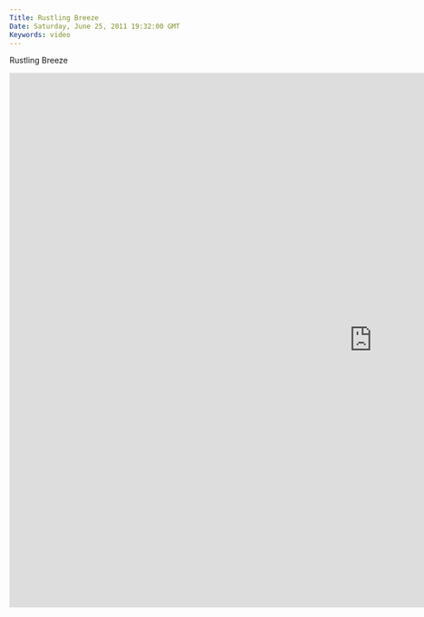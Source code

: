 ```yaml
---
Title: Rustling Breeze
Date: Saturday, June 25, 2011 19:32:00 GMT
Keywords: video
---
```


Rustling Breeze

<iframe src="http://player.vimeo.com/video/25607224?byline=0&amp;portrait=0&amp;color=ffffff" width="1280" height="944" frameborder="0" webkitAllowFullScreen mozallowfullscreen allowFullScreen></iframe>